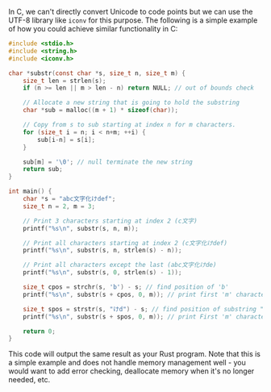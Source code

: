 In C, we can't directly convert Unicode to code points but we can use the UTF-8 library like `iconv` for this purpose. The following is a simple example of how you could achieve similar functionality in C:

```c
#include <stdio.h>
#include <string.h>
#include <iconv.h>

char *substr(const char *s, size_t n, size_t m) {
    size_t len = strlen(s);
    if (n >= len || m > len - n) return NULL; // out of bounds check

    // Allocate a new string that is going to hold the substring
    char *sub = malloc((m + 1) * sizeof(char));

    // Copy from s to sub starting at index n for m characters.
    for (size_t i = n; i < n+m; ++i) {
        sub[i-n] = s[i];
    }

    sub[m] = '\0'; // null terminate the new string
    return sub;
}

int main() {
    char *s = "abc文字化けdef";
    size_t n = 2, m = 3;

    // Print 3 characters starting at index 2 (c文字)
    printf("%s\n", substr(s, n, m));

    // Print all characters starting at index 2 (c文字化けdef)
    printf("%s\n", substr(s, n, strlen(s) - n));

    // Print all characters except the last (abc文字化けde)
    printf("%s\n", substr(s, 0, strlen(s) - 1));

    size_t cpos = strchr(s, 'b') - s; // find position of 'b'
    printf("%s\n", substr(s + cpos, 0, m)); // print first 'm' characters after 'b'

    size_t spos = strstr(s, "けd") - s; // find position of substring "けd"
    printf("%s\n", substr(s + spos, 0, m)); // print First 'm' characters after substring "けd"

    return 0;
}
```

This code will output the same result as your Rust program. Note that this is a simple example and does not handle memory management well - you would want to add error checking, deallocate memory when it's no longer needed, etc.
